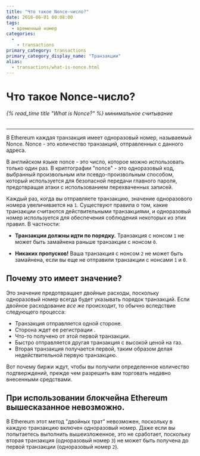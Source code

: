 ```yaml
---
title: "Что такое Nonce-число?"
date: 2018-06-01 00:08:00
tags:
  - временный номер
categories:
  - 
    - transactions
primary_category: transactions
primary_category_display_name: "Транзакции"
alias:
  - transactions/what-is-nonce.html
---
```


# __Что такое Nonce-число?__
###### {% read_time title "What is Nonce?" %} минимальное считывание
***

В Ethereum каждая транзакция имеет одноразовый номер, называемый Nonce. Nonce - это количество транзакций, отправленных с данного адреса.

В английском языке nonce - это число, которое можно использовать только один раз. В криптографии "nonce" - это одноразовый код, выбранный произвольным или псевдо-произвольным способом, который используется для безопасной передачи главного пароля, предотвращая атаки с использованием перехваченных записей.

Каждый раз, когда вы отправляете транзакцию, значение одноразового номера увеличивается на `1`. Существуют правила о том, какие транзакции считаются действительными транзакциями, и одноразовый номер используется для обеспечения соблюдения некоторых из этих правил. В частности:

* **Транзакции должны идти по порядку.** Транзакция с нонсом `1` не может быть замайнена раньше транзакции с нонсом `0`.

* **Никаких пропусков!** Ваша транзакция с нонсом `2` не может быть замайнена, если вы еще не отправили транзакции с нонсами `1` и `0`.



## __Почему это имеет значение?__

Это значение предотвращает двойные расходы, поскольку одноразовый номер всегда будет указывать порядок транзакций. Если двойное расходование _все же_ происходит, то обычно вследствие следующего процесса:

* Транзакция отправляется одной стороне.
* Сторона ждет ее регистрации .
* Что-то получено от этой первой транзакции.
* Быстро отправляется другая транзакция с высокой ценой на газ.
* Вторая транзакция получается первой, таким образом делая недействительной первую транзакцию.

Вот почему биржи ждут, чтобы вы получили определенное количество подтверждений, прежде чем разрешить вам торговать недавно внесенными средствами.



## __При использовании блокчейна Ethereum вышесказанное невозможно.__

В Ethereum этот метод "двойных трат" невозможен, поскольку в каждую транзакцию включен одноразовый номер. Даже если вы попытаетесь выполнить вышеизложенное, это не сработает, поскольку вторая транзакция (одноразовый номер `3`) не может быть получена до первой транзакции (одноразовый номер `2`).